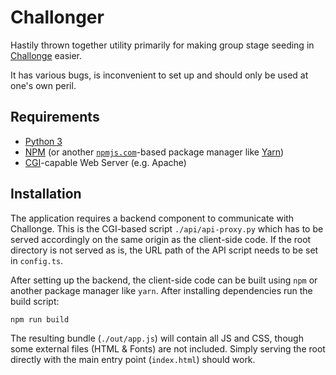 # Challonger

Hastily thrown together utility primarily for making group stage seeding in [Challonge](https://challonge.com) easier.

It has various bugs, is inconvenient to set up and should only be used at one's own peril.

## Requirements

- [Python 3](https://www.python.org/)
- [NPM](https://nodejs.org/) (or another [`npmjs.com`](https://npmjs.com)-based package manager like [Yarn](https://yarnpkg.com/))
- [CGI](https://en.wikipedia.org/wiki/Common_Gateway_Interface)-capable Web Server (e.g. Apache)

## Installation

The application requires a backend component to communicate with Challonge. This is the CGI-based script `./api/api-proxy.py` which has to be served accordingly on the same origin as the client-side code. If the root directory is not served as is, the URL path of the API script needs to be set in `config.ts`.

After setting up the backend, the client-side code can be built using `npm` or another package manager like `yarn`. After installing dependencies run the build script:

```shell
npm run build
```

The resulting bundle (`./out/app.js`) will contain all JS and CSS, though some external files (HTML & Fonts) are not included. Simply serving the root directly with the main entry point (`index.html`) should work.
